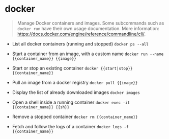 # docker
> Manage Docker containers and images.
> Some subcommands such as `docker run` have their own usage documentation.
> More information: <https://docs.docker.com/engine/reference/commandline/cli/>.

- List all docker containers (running and stopped)
`docker ps --all`

- Start a container from an image, with a custom name
`docker run --name {{container_name}} {{image}}`

- Start or stop an existing container
`docker {{start|stop}} {{container_name}}`

- Pull an image from a docker registry
`docker pull {{image}}`

- Display the list of already downloaded images
`docker images`

- Open a shell inside a running container
`docker exec -it {{container_name}} {{sh}}`

- Remove a stopped container
`docker rm {{container_name}}`

- Fetch and follow the logs of a container
`docker logs -f {{container_name}}`
